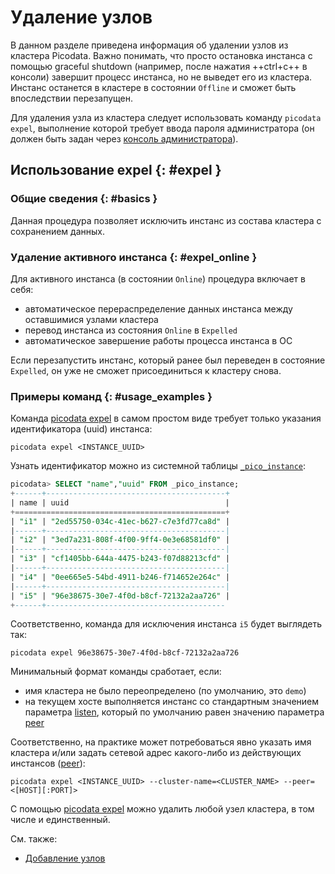 # Удаление узлов

В данном разделе приведена информация об удалении узлов из кластера
Picodata. Важно понимать, что просто остановка инстанса с помощью
graceful shutdown (например, после нажатия ++ctrl+c++ в консоли)
завершит процесс инстанса, но не выведет его из кластера. Инстанс
останется в кластере в состоянии `Offline` и cможет быть впоследствии
перезапущен.

Для удаления узла из кластера следует использовать команду `picodata
expel`, выполнение которой требует ввода пароля администратора (он
должен быть задан через [консоль администратора]).

## Использование expel {: #expel }

### Общие сведения {: #basics }

Данная процедура позволяет исключить инстанс из состава кластера с
сохранением данных.

### Удаление активного инстанса {: #expel_online }

Для активного инстанса (в состоянии `Online`) процедура включает в себя:

- автоматическое перераспределение данных инстанса между оставшимися узлами кластера
- перевод инстанса из состояния `Online` в `Expelled`
- автоматическое завершение работы процесса инстанса в ОС

Если перезапустить инстанс, который ранее был переведен в состояние
`Expelled`, он уже не сможет присоединиться к кластеру снова.

<!--
### Удаление неактивного инстанса {: #expel_offline }

Для неактивного инстанса (в состоянии `Offline`) процедура включает в себя:

- автоматическое перераспределение данных инстанса между оставшимися узлами кластера
- перевод инстанса из состояния `Offline` в `Expelled`

Для удаления неактивного режима нужно использовать параметр `force`.
 -->

 ### Примеры команд {: #usage_examples }

Команда [picodata expel] в самом простом виде требует только указания
идентификатора (uuid) инстанса:

```shell
picodata expel <INSTANCE_UUID>
```

Узнать идентификатор можно из системной таблицы [`_pico_instance`]:

```sql
picodata> SELECT "name","uuid" FROM _pico_instance;
+------+----------------------------------------+
| name | uuid                                   |
+===============================================+
| "i1" | "2ed55750-034c-41ec-b627-c7e3fd77ca8d" |
|------+----------------------------------------|
| "i2" | "3ed7a231-808f-4f00-9ff4-0e3e68581df0" |
|------+----------------------------------------|
| "i3" | "cf1405bb-644a-4475-b243-f07d88213cfd" |
|------+----------------------------------------|
| "i4" | "0ee665e5-54bd-4911-b246-f714652e264c" |
|------+----------------------------------------|
| "i5" | "96e38675-30e7-4f0d-b8cf-72132a2aa726" |
+------+----------------------------------------
```

Соответственно, команда для исключения инстанса `i5` будет выглядеть так:

```shell
picodata expel 96e38675-30e7-4f0d-b8cf-72132a2aa726
```

Минимальный формат команды сработает, если:

- имя кластера не было переопределено (по умолчанию, это `demo`)
- на текущем хосте выполняется инстанс со стандартным значением
  параметра [listen], который по умолчанию равен значению параметра
  [peer]

Соответственно, на практике может потребоваться явно указать имя
кластера и/или задать сетевой адрес какого-либо из действующих
инстансов ([peer]):

```shell
picodata expel <INSTANCE_UUID> --cluster-name=<CLUSTER_NAME> --peer=<[HOST][:PORT]>
```

<!--
Наконец, если целевой инстанс неактивен (находится в состоянии Offline),
для его удаления из кластера нужно будет добавить к команде параметр
`force`:

```shell
picodata expel <INSTANCE_UUID> --cluster-name=<CLUSTER_NAME> --peer=<[HOST][:PORT] --force>
```
 -->

С помощью [picodata expel] можно удалить любой узел кластера, в том
числе и единственный.

[picodata expel]: ../reference/cli.md#expel
[`_pico_instance`]: ../architecture/system_tables.md#_pico_instance
[консоль администратора]: connecting.md#admin_console
[peer]: ../reference/cli.md#run_peer
[listen]: ../reference/cli.md#run_listen

См. также:

- [Добавление узлов](node_add.md)
